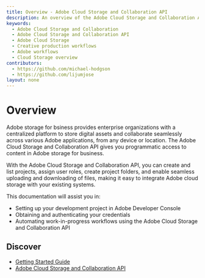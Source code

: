 ```yaml
---
title: Overview - Adobe Cloud Storage and Collaboration API
description: An overview of the Adobe Cloud Storage and Collaboration API
keywords:
  - Adobe Cloud Storage and Collaboration
  - Adobe Cloud Storage and Collaboration API
  - Adobe Cloud Storage
  - Creative production workflows
  - Adobe workflows
  - Cloud Storage overview
contributors:
  - https://github.com/michael-hodgson
  - https://github.com/lijumjose
layout: none
---
```


# Overview

Adobe storage for bsiness provides enterprise organizations with a centralized platform to store digital assets and collaborate seamlessly across various Adobe applications, from any device or location. The Adobe Cloud Storage and Collaboration API gives you programmatic access to content in Adobe storage for business.

With the Adobe Cloud Storage and Collaboration API, you can create and list projects, assign user roles, create project folders, and enable seamless uploading and downloading of files, making it easy to integrate Adobe cloud storage with your existing systems.

This documentation will assist you in:

- Setting up your development project in Adobe Developer Console
- Obtaining and authenticating your credentials
- Automating work-in-progress workflows using the Adobe Cloud Storage and Collaboration API

## Discover

- [Getting Started Guide](./getting-started/index.md)
- [Adobe Cloud Storage and Collaboration API](./api/index.md)
